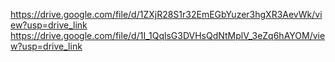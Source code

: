 https://drive.google.com/file/d/1ZXjR28S1r32EmEGbYuzer3hgXR3AevWk/view?usp=drive_link
https://drive.google.com/file/d/1I_1QqlsG3DVHsQdNtMplV_3eZq6hAYOM/view?usp=drive_link
